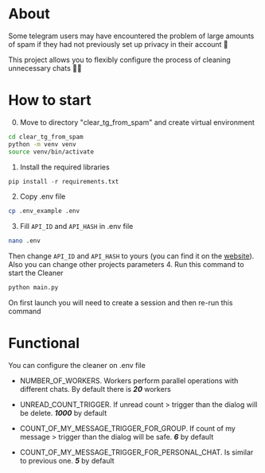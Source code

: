 # About
Some telegram users may have encountered the problem of large amounts of spam if they had not previously set up privacy in their account 🥴

This project allows you to flexibly configure the process of cleaning unnecessary chats 🧹🧹

# How to start
0. Move to directory "clear_tg_from_spam" and create virtual environment
```bash
cd clear_tg_from_spam
python -m venv venv
source venv/bin/activate
```
1. Install the required libraries
```python
pip install -r requirements.txt
```
2. Copy .env file
```bash
cp .env_example .env
```
3. Fill `API_ID` and `API_HASH` in .env file
```bash
nano .env
```
Then change `API_ID` and `API_HASH` to yours (you can find it on the [website](https://my.telegram.org)). Also you can change other projects parameters
4. Run this command to start the Cleaner
```bash
python main.py
```
On first launch you will need to create a session and then re-run this command

# Functional
You can configure the cleaner on .env file
- NUMBER_OF_WORKERS. Workers perform parallel operations with different chats. By default there is ***20*** workers
- UNREAD_COUNT_TRIGGER. If unread count > trigger than the dialog will be delete. ***1000*** by default

 - COUNT_OF_MY_MESSAGE_TRIGGER_FOR_GROUP. If count of my message > trigger than the dialog will be safe. ***6*** by default 

- COUNT_OF_MY_MESSAGE_TRIGGER_FOR_PERSONAL_CHAT. Is similar to previous one. ***5*** by default
